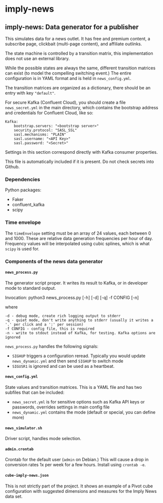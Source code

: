 # imply-news

## imply-news: Data generator for a publisher

This simulates data for a news outlet. It has free and premium content, a subscribe page, clickbait (multi-page content), and affiliate outlinks.

The state machine is controlled by a transition matrix, this implementation does not use an external library.

While the possible states are always the same, different transition matrices can exist (to model the compelling switching event.) The entire configuration is in YAML format and is held in `news_config.yml`.

The transition matrices are organized as a dictionary, there should be an entry with key `"default"`.

For secure Kafka (Confluent Cloud), you should create a file `news_secret.yml` in the main directory, which contains the bootstrap address and credentials for Confluent Cloud, like so:

    Kafka:
        bootstrap.servers: "<bootstrap server>"
        security.protocol: "SASL_SSL"
        sasl.mechanisms: "PLAIN"
        sasl.username: "<API Key>"
        sasl.password: "<Secret>"
        
Settings in this section correspond directly with Kafka consumer properties.
        
This file is automatically included if it is present. Do not check secrets into Github.
    
### Dependencies

Python packages:
- Faker
- confluent_kafka
- scipy

### Time envelope

The `timeEnvelope` setting must be an array of 24 values, each between 0 and 1000. These are relative data generation frequencies per hour of day. Frequency values will be interpolated using cubic splines, which is what `scipy` is used for.

### Components of the news data generator

#### `news_process.py`

The generator script proper. It writes its result to Kafka, or in developer mode to standard output.

Invocation: python3 news_process.py [-h] [-d] [-q] -f CONFIG [-n]

where

```
-d - debug mode, create rich logging output to stderr
-q - quiet mode, don't write anything to stderr (usually it writes a '.' per click and a ':' per session)
-f CONFIG - config file, this is required
-n - write to stdout instead of Kafka, for testing. Kafka options are ignored
```

`news_process.py` handles the following signals:
- `SIGHUP` triggers a configuration reread. Typically you would update `news_dynamic.yml` and then send `SIGHUP` to switch mode
- `SIGUSR1` is ignored and can be used as a heartbeat.

#### `news_config.yml`

State values and transition matrices. This is a YAML file and has two subfiles that can be included:

- `news_secret.yml` is for sensitive options such as Kafka API keys or passwords, overrides settings in main config file
- `news_dynamic.yml` contains the mode (default or special, you can define more)

#### `news_simulator.sh`

Driver script, handles mode selection.

#### `admin.crontab`

Crontab for the default user (`admin` on Debian.) This will cause a drop in conversion rates 1x per week for a few hours. Install using `crontab -e`.

#### `cube-imply-news.json`

This is not strictly part of the project. It shows an example of a Pivot cube configuration with suggested dimensions and measures for the Imply News data set.
